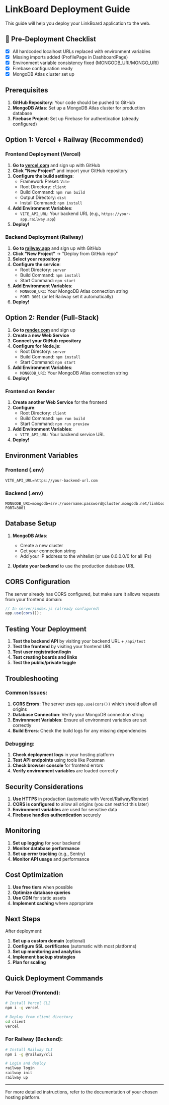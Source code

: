 # LinkBoard Deployment Guide

This guide will help you deploy your LinkBoard application to the web.

## 🚨 Pre-Deployment Checklist

- [x] All hardcoded localhost URLs replaced with environment variables
- [x] Missing imports added (ProfilePage in DashboardPage)
- [x] Environment variable consistency fixed (MONGODB_URI/MONGO_URI)
- [x] Firebase configuration ready
- [x] MongoDB Atlas cluster set up

## Prerequisites

1. **GitHub Repository**: Your code should be pushed to GitHub
2. **MongoDB Atlas**: Set up a MongoDB Atlas cluster for production database
3. **Firebase Project**: Set up Firebase for authentication (already configured)

## Option 1: Vercel + Railway (Recommended)

### Frontend Deployment (Vercel)

1. **Go to [vercel.com](https://vercel.com)** and sign up with GitHub
2. **Click "New Project"** and import your GitHub repository
3. **Configure the build settings**:
   - Framework Preset: `Vite`
   - Root Directory: `client`
   - Build Command: `npm run build`
   - Output Directory: `dist`
   - Install Command: `npm install`
4. **Add Environment Variables**:
   - `VITE_API_URL`: Your backend URL (e.g., `https://your-app.railway.app`)
5. **Deploy!**

### Backend Deployment (Railway)

1. **Go to [railway.app](https://railway.app)** and sign up with GitHub
2. **Click "New Project"** → "Deploy from GitHub repo"
3. **Select your repository**
4. **Configure the service**:
   - Root Directory: `server`
   - Build Command: `npm install`
   - Start Command: `npm start`
5. **Add Environment Variables**:
   - `MONGODB_URI`: Your MongoDB Atlas connection string
   - `PORT`: `3001` (or let Railway set it automatically)
6. **Deploy!**

## Option 2: Render (Full-Stack)

1. **Go to [render.com](https://render.com)** and sign up
2. **Create a new Web Service**
3. **Connect your GitHub repository**
4. **Configure for Node.js**:
   - Root Directory: `server`
   - Build Command: `npm install`
   - Start Command: `npm start`
5. **Add Environment Variables**:
   - `MONGODB_URI`: Your MongoDB Atlas connection string
6. **Deploy!**

### Frontend on Render

1. **Create another Web Service** for the frontend
2. **Configure**:
   - Root Directory: `client`
   - Build Command: `npm run build`
   - Start Command: `npm run preview`
3. **Add Environment Variables**:
   - `VITE_API_URL`: Your backend service URL
4. **Deploy!**

## Environment Variables

### Frontend (.env)
```env
VITE_API_URL=https://your-backend-url.com
```

### Backend (.env)
```env
MONGODB_URI=mongodb+srv://username:password@cluster.mongodb.net/linkboard
PORT=3001
```

## Database Setup

1. **MongoDB Atlas**:
   - Create a new cluster
   - Get your connection string
   - Add your IP address to the whitelist (or use 0.0.0.0/0 for all IPs)

2. **Update your backend** to use the production database URL

## CORS Configuration

The server already has CORS configured, but make sure it allows requests from your frontend domain:

```javascript
// In server/index.js (already configured)
app.use(cors());
```

## Testing Your Deployment

1. **Test the backend API** by visiting your backend URL + `/api/test`
2. **Test the frontend** by visiting your frontend URL
3. **Test user registration/login**
4. **Test creating boards and links**
5. **Test the public/private toggle**

## Troubleshooting

### Common Issues:

1. **CORS Errors**: The server uses `app.use(cors())` which should allow all origins
2. **Database Connection**: Verify your MongoDB connection string
3. **Environment Variables**: Ensure all environment variables are set correctly
4. **Build Errors**: Check the build logs for any missing dependencies

### Debugging:

1. **Check deployment logs** in your hosting platform
2. **Test API endpoints** using tools like Postman
3. **Check browser console** for frontend errors
4. **Verify environment variables** are loaded correctly

## Security Considerations

1. **Use HTTPS** in production (automatic with Vercel/Railway/Render)
2. **CORS is configured** to allow all origins (you can restrict this later)
3. **Environment variables** are used for sensitive data
4. **Firebase handles authentication** securely

## Monitoring

1. **Set up logging** for your backend
2. **Monitor database performance**
3. **Set up error tracking** (e.g., Sentry)
4. **Monitor API usage** and performance

## Cost Optimization

1. **Use free tiers** when possible
2. **Optimize database queries**
3. **Use CDN** for static assets
4. **Implement caching** where appropriate

## Next Steps

After deployment:
1. **Set up a custom domain** (optional)
2. **Configure SSL certificates** (automatic with most platforms)
3. **Set up monitoring and analytics**
4. **Implement backup strategies**
5. **Plan for scaling**

## Quick Deployment Commands

### For Vercel (Frontend):
```bash
# Install Vercel CLI
npm i -g vercel

# Deploy from client directory
cd client
vercel
```

### For Railway (Backend):
```bash
# Install Railway CLI
npm i -g @railway/cli

# Login and deploy
railway login
railway init
railway up
```

---

For more detailed instructions, refer to the documentation of your chosen hosting platform. 